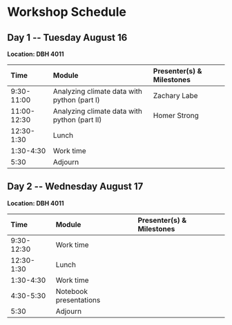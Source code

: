 # Workshop Schedule
## Day 1 -- Tuesday August 16
**Location: DBH 4011**

| Time | Module | Presenter(s) & Milestones |
| :--------- | :--------------------------------------------------------------- | :------------------------- |
| 9:30-11:00 | Analyzing climate data with python (part I) | Zachary Labe  |
| 11:00-12:30 | Analyzing climate data with python (part II)  | Homer Strong |
| 12:30-1:30 | Lunch | |
| 1:30-4:30 | Work time  |  |
| 5:30 | Adjourn | |


## Day 2 -- Wednesday August 17
**Location: DBH 4011**

| Time | Module | Presenter(s) & Milestones |
| :--------- | :--------------------------------------------------------------- | :------------------------- |
| 9:30-12:30 | Work time  |  |
| 12:30-1:30 | Lunch | |
| 1:30-4:30 | Work time  |  |
| 4:30-5:30 | Notebook presentations | |
| 5:30 | Adjourn | |
